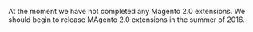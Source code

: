 At the moment we have not completed any Magento 2.0 extensions. We should begin to release MAgento 2.0 extensions in the summer of 2016.